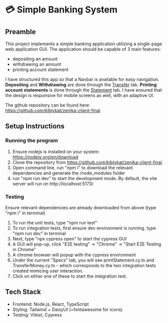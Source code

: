 # 💳 Simple Banking System

## Preamble

This project implements a simple banking application utilizing a single-page web application GUI. The application should be capable of 3 main features:

- depositing an amount
- withdrawing an amount
- printing account statement

I have structured this app so that a Navbar is available for easy navigation. <b>Depositing</b> and <b>Withdrawing</b> are done through the <u>Transfer</u> tab. <b>Printing account statements</b> is done through the <u>Statement</u> tab. I have ensured that the design is responsive for mobile screens as well, with an adaptive UI.

The github repository can be found here: https://github.com/kiblykat/zenika-client-final.

## Setup Instructions

### Running the program

1. Ensure nodejs is installed on your system: https://nodejs.org/en/download
2. Clone the repository from https://github.com/kiblykat/zenika-client-final.
3. Open command line, run "npm i" to download the relevant dependencies and generate the /node_modules folder
4. run "npm run dev" to start the development mode. By default, the vite server will run on http://localhost:5173/

### Testing

Ensure relevant dependencies are already downloaded from above (type "npm i" in terminal)

1. To run the unit tests, type "npm run test"
2. To run integration tests, first ensure dev environment is running. type "npm run dev" in terminal
3. Next, type "npx cypress open" to start the cypress GUI
4. A GUI will pop-up, click "E2E testing" -> "Chrome" -> "Start E2E Testing in Chrome"
5. A chrome browser will popup with the cypress environment
6. Under the current "Specs" tab, you will see printStatement.cy.ts and TransferMoney.cy.ts - which corresponds to the two integration tests created mimicing user interaction.
7. Click on either one of these to start the integration test.

## Tech Stack

- Frontend: Node.js, React, TypeScript
- Styling: Tailwind + DaisyUI (+fontawesome for icons)
- Testing: Vitest, Cypress
